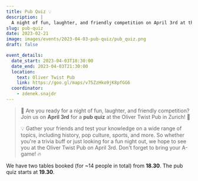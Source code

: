 ```yaml
---
title: Pub Quiz 💡
description: |
  A night of fun, laughter, and friendly competition on April 3rd at the Oliver Twist Pub!
slug: pub-quiz
date: 2023-02-21
image: images/events/2023-04-03-pub-quiz/pub_quiz.png
draft: false

event_details:
  date_start: 2023-04-03T18:30:00
  date_end: 2023-04-03T21:30:00
  location:
    text: Oliver Twist Pub
    link: https://goo.gl/maps/v75ZzHko9jK8pfGG6
  coordinator:
    - zdenek.snajdr
---
```


> 🎉 Are you ready for a night of fun, laughter, and friendly competition? Join us on **April 3rd** for a **pub quiz** at the Oliver Twist Pub in Zurich! 🍻
> 
> 💡 Gather your friends and test your knowledge on a wide range of topics, including history, pop culture, sports, and more. So whether you're a trivia buff or just looking for a fun night out, we hope to see you at the Oliver Twist Pub on April 3rd. Don't forget to bring your A-game! 🔥

<!--more-->

We have two tables booked (for ~14 people in total) from **18.30**. The pub quiz starts at **19.30**.

